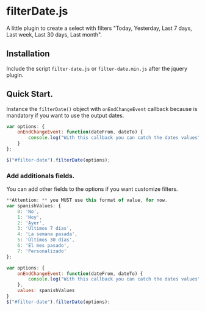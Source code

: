 # filterDate.js
A little plugin to create a select with filters "Today, Yesterday, Last 7 days, Last week, Last 30 days, Last month".
## Installation
Include the script `filter-date.js` or `filter-date.min.js` after the jquery plugin.
## Quick Start.
Instance the `filterDate()` object with `onEndChangeEvent` callback because is mandatory if you want to use the output dates.
```javascript
var options: {
	onEndChangeEvent: function(dateFrom, dateTo) {
		console.log("With this callback you can catch the dates values");
	}
};

$("#filter-date").filterDate(options);
```

### Add additionals fields.
You can add other fields to the options if you want customize filters.
```javascript
**Attention: ** you MUST use this format of value, for now.
var spanishValues: {
    0: 'No',
    1: 'Hoy',
    2: 'Ayer',
    3: 'Últimos 7 días',
    4: 'La semana pasada',
    5: 'Últimos 30 días',
    6: 'El mes pasado',
    7: 'Personalizado'
};

var options: {
	onEndChangeEvent: function(dateFrom, dateTo) {
		console.log("With this callback you can catch the dates values");
	},
	values: spanishValues
}
$("#filter-date").filterDate(options);
```
